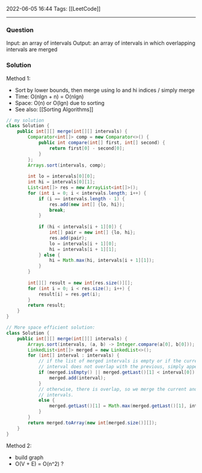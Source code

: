 2022-06-05 16:44
Tags: [[LeetCode]] 
- - - - - - - - - - - - - - - - - - - - - - - - - - - - -   
### Question
Input:  an array of intervals
Output: an array of intervals in which overlapping intervals are merged

### Solution
Method 1: 
+ Sort by lower bounds, then merge using lo and hi indices / simply merge
+ Time: O(nlgn + n) = O(nlgn)
+ Space: O(n) or O(lgn) due to sorting
+ See also: [[Sorting Algorithms]]

``` Java
// my solution
class Solution {
    public int[][] merge(int[][] intervals) {
        Comparator<int[]> comp = new Comparator<>() {
            public int compare(int[] first, int[] second) {
                return first[0] - second[0];
            }   
        };
        Arrays.sort(intervals, comp);
        
        int lo = intervals[0][0];
        int hi = intervals[0][1];
        List<int[]> res = new ArrayList<int[]>();
        for (int i = 0; i < intervals.length; i++) {
            if (i == intervals.length - 1) {
                res.add(new int[] {lo, hi});
                break;
            }
            
            if (hi < intervals[i + 1][0]) {
                int[] pair = new int[] {lo, hi};
                res.add(pair);
                lo = intervals[i + 1][0];
                hi = intervals[i + 1][1];
            } else {
                hi = Math.max(hi, intervals[i + 1][1]);
            }
        }
        
        int[][] result = new int[res.size()][];
        for (int i = 0; i < res.size(); i++) {
            result[i] = res.get(i);
        }
        return result;
    }
}

// More space efficient solution:
class Solution {
    public int[][] merge(int[][] intervals) {
        Arrays.sort(intervals, (a, b) -> Integer.compare(a[0], b[0]));
        LinkedList<int[]> merged = new LinkedList<>();
        for (int[] interval : intervals) {
            // if the list of merged intervals is empty or if the current
            // interval does not overlap with the previous, simply append it.
            if (merged.isEmpty() || merged.getLast()[1] < interval[0]) {
                merged.add(interval);
            }
            // otherwise, there is overlap, so we merge the current and previous
            // intervals.
            else {
                merged.getLast()[1] = Math.max(merged.getLast()[1], interval[1]);
            }
        }
        return merged.toArray(new int[merged.size()][]);
    }
}

```

Method 2:
+ build graph
+ O(V + E) = O(n^2) ? 
